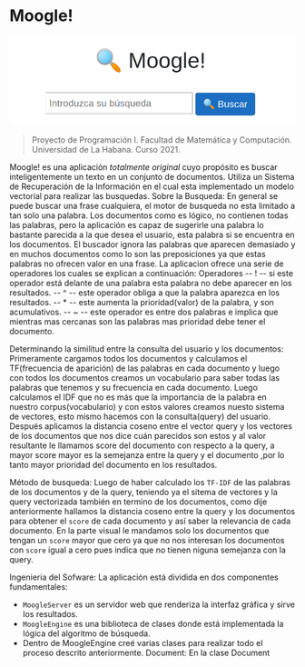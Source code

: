 # Moogle!

![](moogle.png)

> Proyecto de Programación I. Facultad de Matemática y Computación. Universidad de La Habana. Curso 2021.

Moogle! es una aplicación *totalmente original* cuyo propósito es buscar inteligentemente un texto en un conjunto de documentos.
Utiliza un Sistema de Recuperación de la Información en el cual esta implementado un modelo vectorial para realizar las busquedas.
Sobre la Busqueda:
En general se puede buscar una frase cualquiera, el motor de busqueda no esta limitado a tan solo una palabra. Los documentos como es lógico,
no contienen todas las palabras, pero la aplicación es capaz de sugerirle una palabra lo bastante parecida a la que desea el usuario, 
esta palabra si se encuentra en los documentos. El buscador ignora las palabras que aparecen demasiado y en muchos documentos como lo 
son las preposiciones ya que estas palabras no ofrecen valor en una frase. La aplicacion ofrece una serie de operadores los cuales se explican 
a continuación:
Operadores
-- ! -- si este operador está delante de una palabra esta palabra no debe aparecer en los resultados.
-- ^ -- este operador obliga a que la palabra aparezca en los resultados.
-- * -- este aumenta la prioridad(valor) de la palabra, y son acumulativos.
-- ~ -- este operador es entre dos palabras e implica que mientras mas cercanas son las palabras mas prioridad debe tener el documento.

Determinando la similitud entre la consulta del usuario y los documentos:
Primeramente cargamos todos los documentos y calculamos el TF(frecuencia de aparición) de las palabras en cada documento y luego con 
todos los documentos creamos un vocabulario para saber todas las palabras que tenemos y su frecuencia en cada documento. Luego 
calculamos el IDF que no es más que la importancia de la palabra en nuestro corpus(vocabulario) y con estos valores creamos 
nuesto sistema de vectores, esto mismo hacemos con la consulta(query) del usuario. Después aplicamos la distancia coseno entre 
el vector query y los vectores de los documentos que nos dice cuán parecidos son estos y al valor resultante le llamamos score del documento
con respecto a la query, a mayor score mayor es la semejanza entre la query y el documento ,por lo tanto mayor prioridad del documento en los resultados. 

Método de busqueda:
Luego de haber calculado los `TF-IDF` de las palabras de los documentos y de la query, teniendo ya el sitema de vectores y la query vectorizada 
también en termino de los documentos, como dije anteriormente hallamos la distancia coseno entre la query y los documentos para obtener el `score` 
de cada documento y así saber la relevancia de cada documento. En la parte visual le mandamos solo los documentos que tengan un `score` mayor que 
cero ya que no nos interesan los documentos con `score` igual a cero pues indica que no tienen niguna semejanza con la query.


Ingenieria del Sofware:
La aplicación está dividida en dos componentes fundamentales:

- `MoogleServer` es un servidor web que renderiza la interfaz gráfica y sirve los resultados.
- `MoogleEngine` es una biblioteca de clases donde está implementada la lógica del algoritmo de búsqueda.
- Dentro de MoogleEngine creé varias clases para realizar todo el proceso descrito anteriormente.
Document:
En la clase Document 


         
